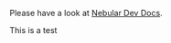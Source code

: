 Please have a look at [Nebular Dev Docs](https://github.com/akveo/nebular/blob/master/DEV_DOCS.md).

This is a test
